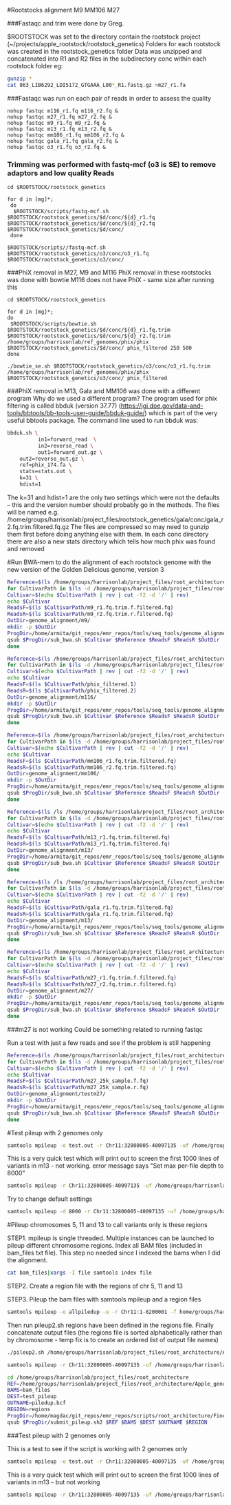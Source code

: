 #Rootstocks alignment M9 MM106 M27

###Fastaqc and trim  were done by Greg.

$ROOTSTOCK was set to the directory contain the rootstock project (~/projects/apple_rootstock/rootstock_genetics)
Folders for each rootstock was created in the rootstock_genetics folder
Data was unzipped and concatenated into R1 and R2 files in the subdirectory conc within each rootstock folder
eg:
```bash
gunzip *
cat 863_LIB6292_LDI5172_GTGAAA_L00*_R1.fastq.gz >m27_r1.fa
```
###Fastaqc was run on each pair of reads in order to assess the quality

```shell
nohup fastqc m116_r1.fq m116_r2.fq &
nohup fastqc m27_r1.fq m27_r2.fq &
nohup fastqc m9_r1.fq m9_r2.fq &
nohup fastqc m13_r1.fq m13_r2.fq &
nohup fastqc mm106_r1.fq mm106_r2.fq &
nohup fastqc gala_r1.fq gala_r2.fq &
nohup fastqc o3_r1.fq o3_r2.fq &
 ```

### Trimming was performed with fastq-mcf (o3 is SE) to remove adaptors and low quality Reads

```shell
cd $ROOTSTOCK/rootstock_genetics

for d in [mg]*;
 do
  $ROOTSTOCK/scripts/fastq-mcf.sh $ROOTSTOCK/rootstock_genetics/$d/conc/${d}_r1.fq $ROOTSTOCK/rootstock_genetics/$d/conc/${d}_r2.fq $ROOTSTOCK/rootstock_genetics/$d/conc/  
 done

$ROOTSTOCK/scripts//fastq-mcf.sh $ROOTSTOCK/rootstock_genetics/o3/conc/o3_r1.fq  $ROOTSTOCK/rootstock_genetics/o3/conc/
 ```

###PhiX removal in M27, M9 and M116
PhiX removal in these rootstocks was done with bowtie
M116 does not have PhiX - same size after running this

```shell
cd $ROOTSTOCK/rootstock_genetics

for d in [mg]*;
do
 $ROOTSTOCK/scripts/bowtie.sh $ROOTSTOCK/rootstock_genetics/$d/conc/${d}_r1.fq.trim $ROOTSTOCK/rootstock_genetics/$d/conc/${d}_r2.fq.trim /home/groups/harrisonlab/ref_genomes/phix/phix $ROOTSTOCK/rootstock_genetics/$d/conc/ phix_filtered 250 500
done

./bowtie_se.sh $ROOTSTOCK/rootstock_genetics/o3/conc/o3_r1.fq.trim /home/groups/harrisonlab/ref_genomes/phix/phix $ROOTSTOCK/rootstock_genetics/o3/conc/ phix_filtered
```

###PhiX removal in M13, Gala and MM106 was done with a different program
Why do we used a different program?
The program used for phix filtering is called bbduk (version 37.77) (https://jgi.doe.gov/data-and-tools/bbtools/bb-tools-user-guide/bbduk-guide/) which is part of the very useful bbtools package.
The command line used to run bbduk was:

```bash
bbduk.sh \
          in1=forward_read  \
          in2=reverse_read \
          out1=forward_out.gz \
    out2=reverse_out.gz \
    ref=phix_174.fa \
    stats=stats.out \
    k=31 \
    hdist=1
 ```

The k=31 and hdist=1 are the only two settings which were not the defaults – this and the version number should probably go in the methods.
The files will be named e.g. /home/groups/harrisonlab/project_files/rootstock_genetics/gala/conc/gala_r2.fq.trim.filtered.fq.gz
The files are compressed so may need to gunzip them first before doing anything else with them.
In each conc directory there are also a new stats directory which tells how much phix was found and removed

#Run BWA-mem to do the alignment of each rootstock genome with the new version of the Golden Delicious genome, version 3

```bash
Reference=$(ls /home/groups/harrisonlab/project_files/root_architecture/Apple_genome/GDDH13_1-1_formatted.fasta)
for CultivarPath in $(ls -d /home/groups/harrisonlab/project_files/rootstock_genetics/m9/conc); do
Cultivar=$(echo $CultivarPath | rev | cut -f2 -d '/' | rev)
echo $Cultivar
ReadsF=$(ls $CultivarPath/m9_r1.fq.trim.f.filtered.fq)
ReadsR=$(ls $CultivarPath/m9_r2.fq.trim.r.filtered.fq)
OutDir=genome_alignment/m9/
mkdir -p $OutDir
ProgDir=/home/armita/git_repos/emr_repos/tools/seq_tools/genome_alignment/bwa
qsub $ProgDir/sub_bwa.sh $Cultivar $Reference $ReadsF $ReadsR $OutDir
done
```

```bash
Reference=$(ls /home/groups/harrisonlab/project_files/root_architecture/Apple_genome/GDDH13_1-1_formatted.fasta)
for CultivarPath in $(ls -d /home/groups/harrisonlab/project_files/rootstock_genetics/m116/conc); do
Cultivar=$(echo $CultivarPath | rev | cut -f2 -d '/' | rev)
echo $Cultivar
ReadsF=$(ls $CultivarPath/phix_filtered.1)
ReadsR=$(ls $CultivarPath/phix_filtered.2)
OutDir=genome_alignment/m116/
mkdir -p $OutDir
ProgDir=/home/armita/git_repos/emr_repos/tools/seq_tools/genome_alignment/bwa
qsub $ProgDir/sub_bwa.sh $Cultivar $Reference $ReadsF $ReadsR $OutDir
done
```

```bash
Reference=$(ls /home/groups/harrisonlab/project_files/root_architecture/Apple_genome/GDDH13_1-1_formatted.fasta)
for CultivarPath in $(ls -d /home/groups/harrisonlab/project_files/rootstock_genetics/mm106/conc); do
Cultivar=$(echo $CultivarPath | rev | cut -f2 -d '/' | rev)
echo $Cultivar
ReadsF=$(ls $CultivarPath/mm106_r1.fq.trim.filtered.fq)
ReadsR=$(ls $CultivarPath/mm106_r2.fq.trim.filtered.fq)
OutDir=genome_alignment/mm106/
mkdir -p $OutDir
ProgDir=/home/armita/git_repos/emr_repos/tools/seq_tools/genome_alignment/bwa
qsub $ProgDir/sub_bwa.sh $Cultivar $Reference $ReadsF $ReadsR $OutDir
done
```

```bash
Reference=$(ls /ls /home/groups/harrisonlab/project_files/root_architecture/Apple_genome/GDDH13_1-1_formatted.fasta)
for CultivarPath in $(ls -d /home/groups/harrisonlab/project_files/rootstock_genetics/m13/conc); do
Cultivar=$(echo $CultivarPath | rev | cut -f2 -d '/' | rev)
echo $Cultivar
ReadsF=$(ls $CultivarPath/m13_r1.fq.trim.filtered.fq)
ReadsR=$(ls $CultivarPath/m13_r1.fq.trim.filtered.fq)
OutDir=genome_alignment/m13/
ProgDir=/home/armita/git_repos/emr_repos/tools/seq_tools/genome_alignment/bwa
qsub $ProgDir/sub_bwa.sh $Cultivar $Reference $ReadsF $ReadsR $OutDir
done
```

```bash
Reference=$(ls /ls /home/groups/harrisonlab/project_files/root_architecture/Apple_genome/GDDH13_1-1_formatted.fasta)
for CultivarPath in $(ls -d /home/groups/harrisonlab/project_files/rootstock_genetics/gala/conc); do
Cultivar=$(echo $CultivarPath | rev | cut -f2 -d '/' | rev)
echo $Cultivar
ReadsF=$(ls $CultivarPath/gala_r1.fq.trim.filtered.fq)
ReadsR=$(ls $CultivarPath/gala_r1.fq.trim.filtered.fq)
OutDir=genome_alignment/m13/
ProgDir=/home/armita/git_repos/emr_repos/tools/seq_tools/genome_alignment/bwa
qsub $ProgDir/sub_bwa.sh $Cultivar $Reference $ReadsF $ReadsR $OutDir
done
```

```bash
Reference=$(ls /home/groups/harrisonlab/project_files/root_architecture/Apple_genome/GDDH13_1-1_formatted.fasta)
for CultivarPath in $(ls -d /home/groups/harrisonlab/project_files/rootstock_genetics/m27/conc); do
Cultivar=$(echo $CultivarPath | rev | cut -f2 -d '/' | rev)
echo $Cultivar
ReadsF=$(ls $CultivarPath/m27_r1.fq.trim.f.filtered.fq)
ReadsR=$(ls $CultivarPath/m27_r2.fq.trim.r.filtered.fq)
OutDir=genome_alignment/m27/
mkdir -p $OutDir
ProgDir=/home/armita/git_repos/emr_repos/tools/seq_tools/genome_alignment/bwa
qsub $ProgDir/sub_bwa.sh $Cultivar $Reference $ReadsF $ReadsR $OutDir
done
```

###m27 is not working
Could be something related to running fastqc

Run a test with just a few reads and see if the problem is still happening

```bash
Reference=$(ls /home/groups/harrisonlab/project_files/root_architecture/Apple_genome/GDDH13_1-1_formatted.fasta)
for CultivarPath in $(ls -d /home/groups/harrisonlab/project_files/rootstock_genetics/m27/conc); do
Cultivar=$(echo $CultivarPath | rev | cut -f2 -d '/' | rev)
echo $Cultivar
ReadsF=$(ls $CultivarPath/m27_25k_sample.f.fq)
ReadsR=$(ls $CultivarPath/m27_25k_sample.r.fq)
OutDir=genome_alignment/testm27/
mkdir -p $OutDir
ProgDir=/home/armita/git_repos/emr_repos/tools/seq_tools/genome_alignment/bwa
qsub $ProgDir/sub_bwa.sh $Cultivar $Reference $ReadsF $ReadsR $OutDir
done
```

#Test pileup with 2 genomes only

```bash
samtools mpileup -o test.out -r Chr11:32800005-40097135 -uf /home/groups/harrisonlab/project_files/root_architecture/Apple_genome/GDDH13_1-1_formatted.fasta /home/groups/harrisonlab/project_files/root_architecture/genome_alignment/m13/m13_sorted.bam
```

This is a very quick test which will print out to screen the first 1000 lines of variants in m13 - not working. error message says "Set max per-file depth to 8000"

```bash
samtools mpileup -r Chr11:32800005-40097135 -uf /home/groups/harrisonlab/project_files/root_architecture/Apple_genome/GDDH13_1-1_formatted.fasta /home/groups/harrisonlab/project_files/root_architecture/genome_alignment/m13/m13_sorted.bam|bcftools view|head -n 1000
```

Try to change default settings

```bash
samtools mpileup -d 8000 -r Chr11:32800005-40097135 -uf /home/groups/harrisonlab/project_files/root_architecture/Apple_genome/GDDH13_1-1_formatted.fasta /home/groups/harrisonlab/project_files/root_architecture/genome_alignment/m13/m13_sorted.bam|bcftools view|head -n 1000
```

#Pileup chromosomes 5, 11 and 13 to call variants only is these regions


STEP1. mpileup is single threaded. Multiple instances can be launched to pileup different chromosome regions.
Index all BAM files (included in bam_files txt file). This step no needed since I indexed the bams when I did the alignment.

```bash
cat bam_files|xargs -I file samtools index file
```
STEP2. Create a region file with the regions of chr 5, 11 and 13

STEP3. Pileup the bam files with samtools mpileup and a region files

```bash
samtools mpileup -o allpiledup -u -r Chr11:1-8200001 -f home/groups/harrisonlab/project_files/root_architecture/Apple_genome/GDDH13_1-1_formatted.fasta home/groups/harrisonlab/project_files/root_architecture/genome_alignment/mm106/mm106_sorted.bam home/groups/harrisonlab/project_files/root_architecture/genome_alignment/m116/m116_sorted.bam home/groups/harrisonlab/project_files/root_architecture/genome_alignment/m9/m9_sorted.bam)
```
Then run pileup2.sh regions have been defined in the regions file. Finally concatenate output files (the regions file is sorted alphabetically rather than by chromosome - temp fix is to create an ordered list of output file names)

```bash
./pileup2.sh /home/groups/harrisonlab/project_files/root_architecture/Apple_genome/GDDH13_1-1_formatted.fasta bam_files /home/groups/harrisonlab/project_files/root_architecture/test_pileup piledup.bcf regions
```

```bash
samtools mpileup -r Chr11:32800005-40097135 -uf /home/groups/harrisonlab/project_files/root_architecture/Apple_genome/GDDH13_1-1_formatted.fasta /home/groups/harrisonlab/project_files/root_architecture/genome_alignment/m13/m13_sorted.bam|bcftools view|head -n 1000
```

```bash
cd /home/groups/harrisonlab/project_files/root_architecture
REF=/home/groups/harrisonlab/project_files/root_architecture/Apple_genome/GDDH13_1-1_formatted.fasta
BAMS=bam_files
DEST=test_pileup
OUTNAME=piledup.bcf
REGION=regions
ProgDir=/home/magdac/git_repos/emr_repos/scripts/root_architecture/Fine_mapping
qsub $ProgDir/submit_pileup.sh2 $REF $BAMS $DEST $OUTNAME $REGION
```
###Test pileup with 2 genomes only

This is a test to see if the script is working with 2 genomes only

```bash
samtools mpileup -o test.out -r Chr11:32800005-40097135 -uf /home/groups/harrisonlab/project_files/root_architecture/Apple_genome/GDDH13_1-1_formatted.fasta /home/groups/harrisonlab/project_files/root_architecture/genome_alignment/m13/m13_sorted.bam
```

This is a very quick test which will print out to screen the first 1000 lines of variants in m13 - but not working

```bash
samtools mpileup -r Chr11:32800005-40097135 -uf /home/groups/harrisonlab/project_files/root_architecture/Apple_genome/GDDH13_1-1_formatted.fasta /home/groups/harrisonlab/project_files/root_architecture/genome_alignment/m13/m13_sorted.bam|bcftools view|head -n 1000
```
